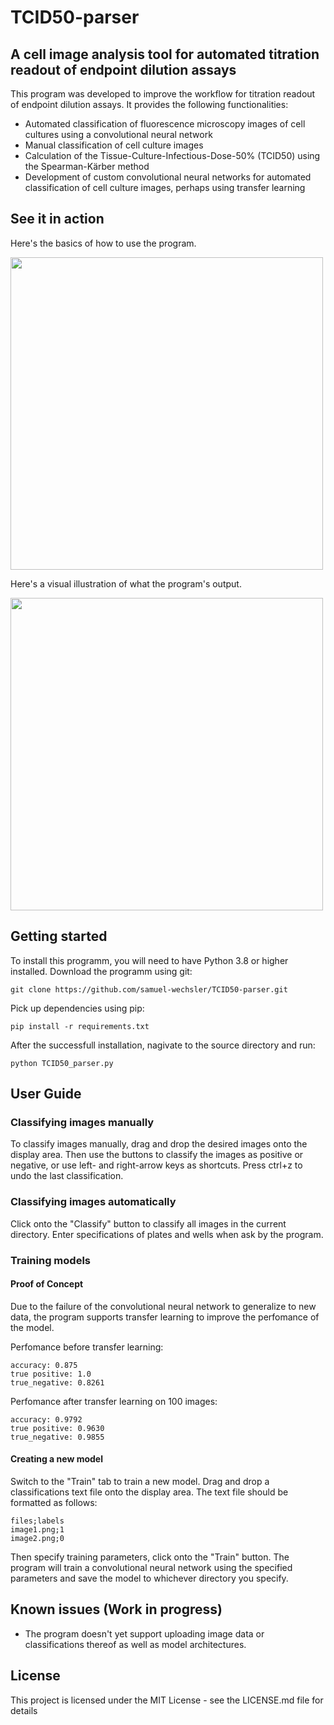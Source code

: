 # TCID50-parser
## A cell image analysis tool for automated titration readout of endpoint dilution assays

This program was developed to improve the workflow for titration readout of endpoint dilution assays. It provides the following functionalities:
* Automated classification of fluorescence microscopy images of cell cultures using a convolutional neural network
* Manual classification of cell culture images
* Calculation of the Tissue-Culture-Infectious-Dose-50% (TCID50) using the Spearman-Kärber method
* Development of custom convolutional neural networks for automated classification of cell culture images, perhaps using transfer learning

## See it in action
Here's the basics of how to use the program.
<p align="left">
  <img src="https://github.com/samuel-wechsler/TCID50-parser/assets/98318988/a9986014-edd8-4bb3-96d5-24951948801a" width="500"/>
</p>

Here's a visual illustration of what the program's output.
<p align="left">
  <img width="500" src="https://github.com/samuel-wechsler/TCID50-parser/assets/98318988/71f8ed4f-91f9-4fcc-bf0c-c10efbc9ec9e">
</p>

## Getting started
To install this programm, you will need to have Python 3.8 or higher installed. Download the programm using git:
````
git clone https://github.com/samuel-wechsler/TCID50-parser.git
````

Pick up dependencies using pip:
````
pip install -r requirements.txt
````

After the successfull installation, nagivate to the source directory and run:
`````
python TCID50_parser.py
`````

## User Guide

### Classifying images manually
To classify images manually, drag and drop the desired images onto the display area. Then use the buttons to classify the images as positive or negative, or use left- and right-arrow keys as shortcuts. Press ctrl+z to undo the last classification.

### Classifying images automatically
Click onto the "Classify" button to classify all images in the current directory. Enter specifications of plates and wells when ask by the program.


### Training models
#### Proof of Concept
Due to the failure of the convolutional neural network to generalize to new data, the program supports transfer learning to improve the perfomance of the model.

Perfomance before transfer learning:
`````
accuracy: 0.875
true positive: 1.0
true_negative: 0.8261
`````

Perfomance after transfer learning on 100 images:
`````
accuracy: 0.9792
true positive: 0.9630
true_negative: 0.9855
`````

#### Creating a new model
Switch to the "Train" tab to train a new model. Drag and drop a classifications text file onto the display area. The text file should be formatted as follows:
````
files;labels
image1.png;1
image2.png;0
`````
Then specify training parameters, click onto the "Train" button. The program will train a convolutional neural network using the specified parameters and save the model to whichever directory you specify.

## Known issues (Work in progress)
* The program doesn't yet support uploading image data or classifications thereof as well as model architectures.

## License
This project is licensed under the MIT License - see the LICENSE.md file for details
